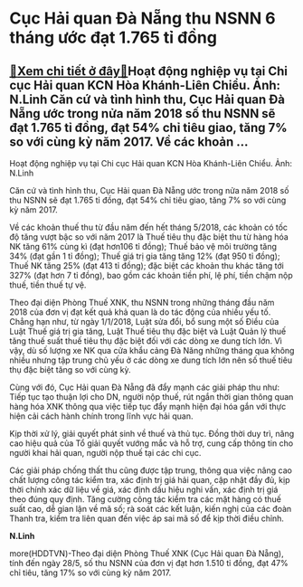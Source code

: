 Cục Hải quan Đà Nẵng thu NSNN 6 tháng ước đạt 1.765 tỉ đồng
===========================================================

[:gift:Xem chi tiết ở đây:gift:](https://hddtvn.com/cuc-hai-quan-da-nang-thu-nsnn-6-thang-uoc-dat-1-765-ti-dong/)Hoạt động nghiệp vụ tại Chi cục Hải quan KCN Hòa Khánh-Liên Chiểu. Ảnh: N.Linh Căn cứ và tình hình thu, Cục Hải quan Đà Nẵng ước trong nửa năm 2018 số thu NSNN sẽ đạt 1.765 tỉ đồng, đạt 54% chỉ tiêu giao, tăng 7% so với cùng kỳ năm 2017. Về các khoản …
------------------------------------------------------------------------------------------------------------------------------------------------------------------------------------------------------------------------------------------------------------







 






 Hoạt động nghiệp vụ tại Chi cục Hải quan KCN Hòa Khánh-Liên Chiểu. Ảnh: N.Linh 


Căn cứ và tình hình thu, Cục Hải quan Đà Nẵng ước trong nửa năm 2018 số thu NSNN sẽ đạt 1.765 tỉ đồng, đạt 54% chỉ tiêu giao, tăng 7% so với cùng kỳ năm 2017.


 Về các khoản thuế thu từ đầu năm đến hết tháng 5/2018, các khoản có tốc độ tăng vượt bậc so với năm 2017 là Thuế tiêu thụ đặc biệt thu từ hàng hóa NK tăng 61% cùng kì (đạt hơn106 tỉ đồng); Thuế bảo vệ môi trường tăng 34% (đạt gần 1 tỉ đồng); Thuế giá trị gia tăng tăng 12% (đạt 950 tỉ đồng); Thuế NK tăng 25% (đạt 413 tỉ đồng); đặc biệt các khoản thu khác tăng tới 327% (đạt hơn 7 tỉ đồng), bao gồm các khoản tiền phí, lệ phí, tiền chậm nộp thuế, tiền thuế tự vệ.


 Theo đại diện Phòng Thuế XNK, thu NSNN trong những tháng đầu năm 2018 của đơn vị đạt kết quả khả quan là do tác động của nhiều yếu tố. Chẳng hạn như, từ ngày 1/1/2018, Luật sửa đổi, bổ sung một số Điều của Luật Thuế giá trị gia tăng, Luật Thuế tiêu thụ đặc biệt và Luật Quản lý thuế tăng thuế suất thuế tiêu thụ đặc biệt đối với các dòng xe dung tích lớn. Vì vậy, dù số lượng xe NK qua cửa khẩu cảng Đà Năng những tháng qua không nhiều nhưng tập trung chủ yếu ở các dòng xe dung tích lớn nên số thuế tiêu thụ đặc biệt tăng so với cùng kỳ.


 Cùng với đó, Cục Hải quan Đà Nẵng đã đẩy mạnh các giải pháp thu như: Tiếp tục tạo thuận lợi cho DN, người nộp thuế, rút ngắn thời gian thông quan hàng hóa XNK thông qua việc tiếp tục đẩy mạnh hiện đại hóa gắn với thực hiện cải cách hành chính trong lĩnh vực hải quan.


 Kịp thời xử lý, giải quyết phát sinh về thuế và thủ tục. Đồng thời duy trì, nâng cao hiệu quả của Tổ giải quyết vướng mắc và hỗ trợ, cung cấp thông tin cho người khai hải quan, người nộp thuế tại các chi cục.


 Các giải pháp chống thất thu cũng được tập trung, thông qua việc nâng cao chất lượng công tác kiểm tra, xác định trị giá hải quan, cập nhật đầy đủ, kịp thời chính xác dữ liệu về giá, xác định dấu hiệu nghi vấn, xác định trị giá theo đúng quy định. Tăng cường công tác kiểm tra các mặt hàng có thuế suất cao, dễ gian lận về mã số; rà soát các kết luận, kiến nghị của các đoàn Thanh tra, kiểm tra liên quan đến việc áp sai mã số để kịp thời điều chỉnh.






**N.Linh**



more(HDDTVN)-Theo đại diện Phòng Thuế XNK (Cục Hải quan Đà Nẵng), tính đến ngày 28/5, số thu NSNN của đơn vị đạt hơn 1.510 tỉ đồng, đạt 47% chỉ tiêu, tăng 17% so với cùng kỳ năm 2017.

